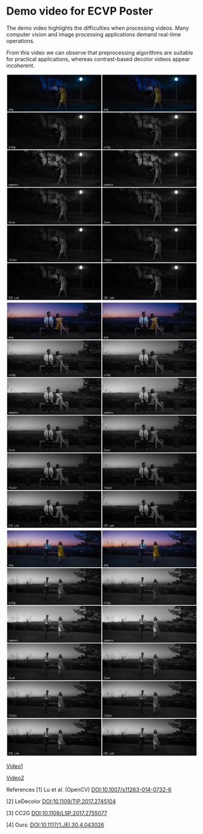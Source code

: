 # Demo video for ECVP Poster

The demo video highlights the difficulties when processing videos. Many computer vision and image processing applications demand real-time operations.

From this video we can observe that preprocessing algorithms are suitable for practical applications, whereas contrast-based decolor videos appear incoherent.

![F632](video/632_633.jpg)
![F4542](video/4542_4543.jpg)
![F5295](video/5295_5296.jpg)

[Video1](video/comparison1.mp4)

[Video2](video/comparison2.mp4)

References
[1] Lu et al. (OpenCV) [DOI:10.1007/s11263-014-0732-6](https://doi.org/10.1007/s11263-014-0732-6)

[2] LeDecolor [DOI:10.1109/TIP.2017.2745104](https://doi.org/10.1109/TIP.2017.2745104)

[3] CC2G [DOI:10.1109/LSP.2017.2755077](https://doi.org/10.1109/LSP.2017.2755077)

[4] Ours: [DOI:10.1117/1.JEI.30.4.043026](https://doi.org/10.1117/1.JEI.30.4.043026)